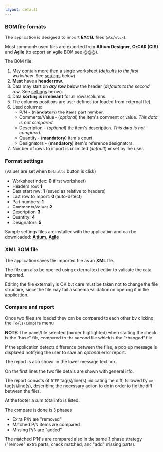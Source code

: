 ```yaml
---
layout: default
---
```


### BOM file formats

The application is designed to import **EXCEL** files (`xls`/`xlsx`).

Most commonly used files are exported from **Altium Designer**, **OrCAD (CIS)** and **Agile** (to export an Agile BOM see @@@).

The BOM file:

1. May contain more then a single worksheet (_defaults to the first worksheet_. See [settings](#format-settings) below).
2. **Must** have a **header row**.
3. Data may start on **_any row_** below the header (_defaults to the second row_. See [settings](#format-settings) below).
4. Data **sorting is irrelevant** for all rows/columns.
5. The columns positions are user defined (or loaded from external file).
6. Used columns:
   - P/N - (**mandatory**) the items part number.
   - Comments/Value - (_optional_) the item's comment or value. _This data is not compared_.
   - Description - (_optional_) the item's description. _This data is not compared_.
   - Quantity - (**mandatory**) item's count.
   - Designators - (**mandatory**) item's reference designators.
7. Number of rows to import is unlimited (_default_) or set by the user.

### Format settings

(values are set when `Defaults` button is click)

- Worksheet index: **0** (first worksheet)
- Headers row: **1**
- Data start row: **1** (saved as relative to headers)
- Last row to import: **0** (auto-detect)
- Part numbers: **1**
- Comments/Value: **2**
- Description: **3**
- Quantity: **4**
- Designators: **5**

Sample settings files are installed with the application and can be downloaded:
[**Altium**](./docs/altium.xml), [**Agile**](./docs/agile.xml)

### XML BOM file

The application saves the imported file as an **XML** file.

The file can also be opened using external text editor to validate the data imported.

Editing the file externally is OK but care must be taken not to change the file structure, since the file may fail a schema validation on opening it in the application.

### Compare and report

Once two files are loaded they can be compared to each other by clicking the `Tools\Compare` menu.

**NOTE:** The panel/file selected (border highlighted) when starting the check is the "base" file, compared to the second file which is the "changed" file.

If the application detects difference between the files, a pop-up message is displayed notifying the user to save an _optional_ error report.

The report is also shown in the lower message text box.

On the first lines the two file details are shown with general info.

The report consists of `DIFF` tag(s)/line(s) indicating the diff, followed by `=>` tag(s)/line(s), describing the necessary action to do in order to fix the diff between the files.

At the footer a sum total info is listed.

The compare is done is 3 phases:

- Extra P/N are "removed"
- Matched P/N items are compared
- Missing P/N are "added"

The matched P/N's are compared also in the same 3 phase strategy ("remove" extra parts, check matched, and "add" missing parts).
